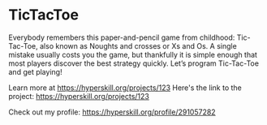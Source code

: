# TicTacToe
Everybody remembers this paper-and-pencil game from childhood:
Tic-Tac-Toe, also known as Noughts and crosses or Xs and Os. A single mistake usually costs you the game,
but thankfully it is simple enough that most players discover the best strategy quickly.
Let’s program Tic-Tac-Toe and get playing!

Learn more at https://hyperskill.org/projects/123
Here's the link to the project: https://hyperskill.org/projects/123

Check out my profile: https://hyperskill.org/profile/291057282
